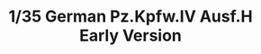 ---
layout: product
title: "1/35 German Pz.Kpfw.IV Ausf.H Early Version"
price: "5200" 
desc: "Maketa"
img_path: "/assets/img/TAM35209.webp"
brand: "Tamiya"
available: false
special_offer: false
new: false
soon: false
cat: "010000"
subcat: "010300"
subsubcat: "0N/A"
sifra: "TAM35209"
popular: false
spec: false
---